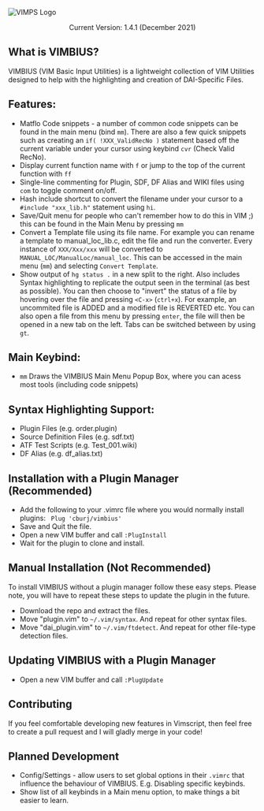 ![VIMPS Logo](VIMPS_Banner.png)

<p align="center">
    Current Version: 1.4.1 (December 2021)
</p>

## What is VIMBIUS?
VIMBIUS (VIM Basic Input Utilities) is a lightweight collection of VIM Utilities designed to help with the highlighting and creation of DAI-Specific Files.

## Features:
* Matflo Code snippets - a number of common code snippets can be found in the main menu (bind ```mm```). There are also a few quick snippets such as creating an ```if( !XXX_ValidRecNo )``` statement based off the current variable under your cursor using keybind ```cvr``` (Check Valid RecNo).
* Display current function name with ```f``` or jump to the top of the current function with ```ff```
* Single-line commenting for Plugin, SDF, DF Alias and WIKI files using ```com``` to toggle comment on/off.
* Hash include shortcut to convert the filename under your cursor to a ```#include "xxx_lib.h"``` statement using ```hi```.
* Save/Quit menu for people who can't remember how to do this in VIM ;) this can be found in the Main Menu by pressing ```mm```
* Convert a Template file using its file name. For example you can rename a template to manual_loc_lib.c, edit the file and run the converter. Every instance of ```XXX/Xxx/xxx``` will be converted to ```MANUAL_LOC/ManualLoc/manual_loc```. This can be accessed in the main menu (```mm```) and selecting ```Convert Template```.
* Show output of ```hg status .``` in a new split to the right. Also includes Syntax highlighting to replicate the output seen in the terminal (as best as possible). You can then choose to "invert" the status of a file by hovering over the file and pressing ```<C-x>``` (```ctrl+x```). For example, an uncommited file is ADDED and a modified file is REVERTED etc. You can also open a file from this menu by pressing ```enter```, the file will then be opened in a new tab on the left. Tabs can be switched between by using ```gt```.

## Main Keybind:
* ```mm``` Draws the VIMBIUS Main Menu Popup Box, where you can acess most tools (including code snippets)

## Syntax Highlighting Support:
* Plugin Files (e.g. order.plugin)
* Source Definition Files (e.g. sdf.txt)
* ATF Test Scripts (e.g. Test_001.wiki)
* DF Alias (e.g. df_alias.txt)

## Installation with a Plugin Manager (Recommended)
* Add the following to your .vimrc file where you would normally install plugins: ``` Plug 'cburj/vimbius'```
* Save and Quit the file.
* Open a new VIM buffer and call ```:PlugInstall```
* Wait for the plugin to clone and install.

## Manual Installation (Not Recommended)
To install VIMBIUS without a plugin manager follow these easy steps. Please note, you will have to repeat these steps to update the plugin in the future.
* Download the repo and extract the files.
* Move "plugin.vim" to ```~/.vim/syntax```. And repeat for other syntax files.
* Move "dai_plugin.vim" to ```~/.vim/ftdetect```. And repeat for other file-type detection files.

## Updating VIMBIUS with a Plugin Manager
* Open a new VIM buffer and call ```:PlugUpdate```

## Contributing
If you feel comfortable developing new features in Vimscript, then feel free to create a pull request and I will gladly merge in your code!

## Planned Development
* Config/Settings - allow users to set global options in their ```.vimrc``` that influence the behaviour of VIMBIUS. E.g. Disabling specific keybinds.
* Show list of all keybinds in a Main menu option, to make things a bit easier to learn.
